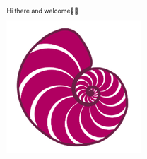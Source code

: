 Hi there and welcome🙋🏻‍

<img align="center" alt="ammnt's logo" src="https://raw.githubusercontent.com/ammnt/ammnt/main/ammnt_logo.png" />

